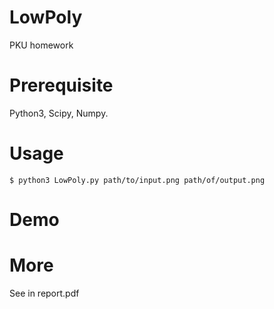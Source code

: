 # LowPoly
PKU homework

# Prerequisite
Python3, Scipy, Numpy.

# Usage
    $ python3 LowPoly.py path/to/input.png path/of/output.png

# Demo

# More
See in report.pdf
